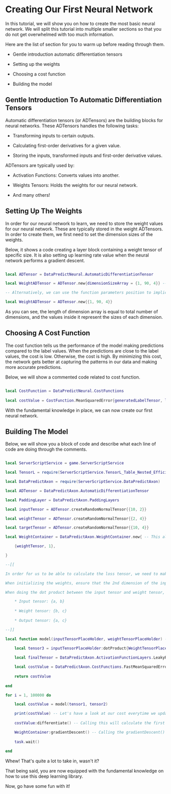 # Creating Our First Neural Network

In this tutorial, we will show you on how to create the most basic neural network. We will split this tutorial into multiple smaller sections so that you do not get overwhelmed with too much information.

Here are the list of section for you to warm up before reading through them.

* Gentle introduction automatic differentiation tensors
	
* Setting up the weights
	
* Choosing a cost function
	
* Building the model
	
## Gentle Introduction To Automatic Differentiation Tensors

Automatic differentiation tensors (or ADTensors) are the building blocks for neural networks. These ADTensors handles the following tasks:

* Transforming inputs to certain outputs.
	
* Calculating first-order derivatives for a given value.
	
* Storing the inputs, transformed inputs and first-order derivative values.
	
ADTensors are typically used by:

* Activation Functions: Converts values into another.
	
* Weights Tensors: Holds the weights for our neural network.

* And many others!

## Setting Up The Weights

In order for our neural network to learn, we need to store the weight values for our neural network. These are typically stored in the weight ADTensors. In order to create them, we first need to set the dimension sizes of the weights. 

Below, it shows a code creating a layer block containing a weight tensor of specific size. It is also setting up learning rate value when the neural network performs a gradient descent.

```lua

local ADTensor = DataPredictNeural.AutomaticDifferentiationTensor

local WeightADTensor = ADTensor.new{dimensionSizeArray = {1, 90, 4}} -- Pay attention to the fact we're using curly brackets and not the normal brackets when inputting out parameters.

-- Alternatively, we can use the function parameters position to implicitly tell what type of value for that particular value.

local WeightADTensor = ADTensor.new{{1, 90, 4}}

```

As you can see, the length of dimension array is equal to total number of dimensions, and the values inside it represent the sizes of each dimension.

## Choosing A Cost Function

The cost function tells us the performance of the model making predictions compared to the label values. When the predictions are close to the label values, the cost is low. Otherwise, the cost is high. By minimizing this cost, the network gets better at capturing the patterns in our data and making more accurate predictions.

Below, we will show a commented code related to cost function.

```lua

local CostFunction = DataPredictNeural.CostFunctions
	
local costValue = CostFunction.MeanSquaredError{generatedLabelTensor, labelTensor} -- This function is used to calculate the overall cost or error between the output and label tensors.

```

With the fundamental knowledge in place, we can now create our first neural network.

## Building The Model

Below, we will show you a block of code and describe what each line of code are doing through the comments.

```lua

local ServerScriptService = game.ServerScriptService

local TensorL = require(ServerScriptService.TensorL_Table_Nested_Efficient_Version_2)

local DataPredictAxon = require(ServerScriptService.DataPredictAxon)

local ADTensor = DataPredictAxon.AutomaticDifferentiationTensor

local PaddingLayer = DataPredictAxon.PaddingLayers

local inputTensor = ADTensor.createRandomNormalTensor{{10, 2}}

local weightTensor = ADTensor.createRandomNormalTensor{{2, 4}}

local targetTensor = ADTensor.createRandomNormalTensor{{10, 4}}

local WeightContainer = DataPredictAxon.WeightContainer.new{ -- This allows us to adjust the weights.

	{weightTensor, 1},

}

--[[

In order for us to be able to calculate the loss tensor, we need to make sure the generated label tensor dimensions matches with the original one.

When initializing the weights, ensure that the 2nd dimension of the input tensor matches the 1st dimension of the weight tensor.

When doing the dot product between the input tensor and weight tensor, it will give a new tensor shape.

	* Input tensor: {a, b}
	
	* Weight tensor: {b, c}
	
	* Output tensor: {a, c}

--]]

local function model(inputTensorPlaceHolder, weightTensorPlaceHolder) -- Let's create ourselves a good old model in a form of function.
	
	local tensor3 = inputTensorPlaceHolder:dotProduct{WeightTensorPlaceHolder}

	local finalTensor = DataPredictAxon.ActivationFunctionLayers.LeakyRectifiedLinearUnit{tensor4}

	local costValue = DataPredictAxon.CostFunctions.FastMeanSquaredError{finalTensor, targetTensor}
	
	return costValue
	
end

for i = 1, 100000 do

	local costValue = model(tensor1, tensor2)

	print(costValue) -- Let's have a look at our cost everytime we update our neural netowrk.
	
	costValue:differentiate() -- Calling this will calculate the first derivative tensors for all our operations, including for out weight tensor.

	WeightContainer:gradientDescent() -- Calling the gradientDescent() allows you to adjust the weight tensor values.
	
	task.wait()
	
end

```

Whew! That's quite a lot to take in, wasn't it?

That being said, you are now equipped with the fundamental knowledge on how to use this deep learning library.

Now, go have some fun with it!
